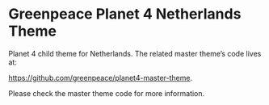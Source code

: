# Greenpeace Planet 4 Netherlands Theme

Planet 4 child theme for Netherlands. The related master theme’s code lives at:

https://github.com/greenpeace/planet4-master-theme.

Please check the master theme code for more information. 

